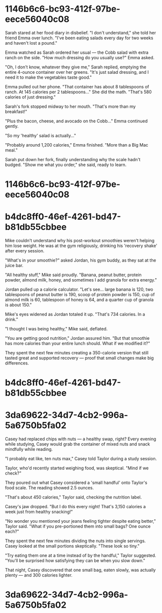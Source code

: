 

# 1146b6c6-bc93-412f-97be-eece56040c08

Sarah stared at her food diary in disbelief. "I don't understand," she told her friend Emma over lunch. "I've been eating salads every day for two weeks and haven't lost a pound."

Emma watched as Sarah ordered her usual — the Cobb salad with extra ranch on the side. "How much dressing do you usually use?" Emma asked.

"Oh, I don't know, whatever they give me," Sarah replied, emptying the entire 4-ounce container over her greens. "It's just salad dressing, and I need it to make the vegetables taste good."

Emma pulled out her phone. "That container has about 8 tablespoons of ranch. At 145 calories per 2 tablespoons..." She did the math. "That's 580 calories of just dressing."

Sarah's fork stopped midway to her mouth. "That's more than my breakfast!"

"Plus the bacon, cheese, and avocado on the Cobb..." Emma continued gently.

"So my 'healthy' salad is actually..."

"Probably around 1,200 calories," Emma finished. "More than a Big Mac meal."

Sarah put down her fork, finally understanding why the scale hadn't budged. "Show me what you order," she said, ready to learn.

# 1146b6c6-bc93-412f-97be-eece56040c08



# b4dc8ff0-46ef-4261-bd47-b81db55cbbee

Mike couldn't understand why his post-workout smoothies weren't helping him lose weight. He was at the gym religiously, drinking his 'recovery shake' after every session.

"What's in your smoothie?" asked Jordan, his gym buddy, as they sat at the juice bar.

"All healthy stuff," Mike said proudly. "Banana, peanut butter, protein powder, almond milk, honey, and sometimes I add granola for extra energy."

Jordan pulled up a calorie calculator. "Let's see... large banana is 120, two tablespoons of peanut butter is 190, scoop of protein powder is 150, cup of almond milk is 60, tablespoon of honey is 64, and a quarter cup of granola is about 150."

Mike's eyes widened as Jordan totaled it up. "That's 734 calories. In a drink."

"I thought I was being healthy," Mike said, deflated.

"You are getting good nutrition," Jordan assured him. "But that smoothie has more calories than your entire lunch should. What if we modified it?"

They spent the next few minutes creating a 350-calorie version that still tasted great and supported recovery — proof that small changes make big differences.

# b4dc8ff0-46ef-4261-bd47-b81db55cbbee



# 3da69622-34d7-4cb2-996a-5a6750b5fa02

Casey had replaced chips with nuts — a healthy swap, right? Every evening while studying, Casey would grab the container of mixed nuts and snack mindfully while reading.

"I probably eat like, ten nuts max," Casey told Taylor during a study session.

Taylor, who'd recently started weighing food, was skeptical. "Mind if we check?"

They poured out what Casey considered a 'small handful' onto Taylor's food scale. The reading showed 2.5 ounces.

"That's about 450 calories," Taylor said, checking the nutrition label.

Casey's jaw dropped. "But I do this every night! That's 3,150 calories a week just from healthy snacking!"

"No wonder you mentioned your jeans feeling tighter despite eating better," Taylor said. "What if you pre-portioned them into small bags? One ounce each?"

They spent the next few minutes dividing the nuts into single servings. Casey looked at the small portions skeptically. "These look so tiny."

"Try eating them one at a time instead of by the handful," Taylor suggested. "You'll be surprised how satisfying they can be when you slow down."

That night, Casey discovered that one small bag, eaten slowly, was actually plenty — and 300 calories lighter.

# 3da69622-34d7-4cb2-996a-5a6750b5fa02

